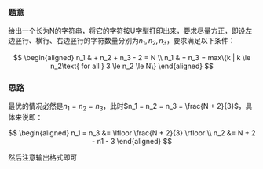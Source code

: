 ### 题意
给出一个长为N的字符串，将它的字符按U字型打印出来，要求尽量方正，即设左边竖行、横行、右边竖行的字符数量分别为$n_1, n_2, n_3$，要求满足以下条件：

$$
\begin{aligned}
n_1 & + n_2 + n_3 - 2 = N \\
n_1 & = n_3 = max\{k | k \le n_2\text{ for all } 3 \le n_2 \le N\}
\end{aligned}
$$

### 思路
最优的情况必然是$n_1 = n_2 = n_3$，此时$n_1 = n_2 = n_3 = \frac{N + 2}{3}$，具体来说即：

$$
\begin{aligned}
n_1 = n_3 &= \lfloor \frac{N + 2}{3} \rfloor \\
n_2 &= N + 2 - n1 - 3
\end{aligned}
$$

然后注意输出格式即可